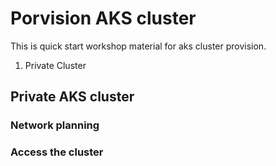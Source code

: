 # Porvision AKS cluster
This is quick start workshop material for aks cluster provision.

1. Private Cluster

## Private AKS cluster

### Network planning

### Access the cluster

